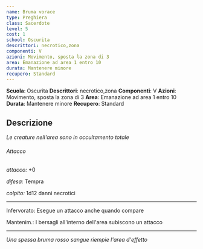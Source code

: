 ```yaml
---
name: Bruma vorace
type: Preghiera
class: Sacerdote
level: 5
cost: 1
school: Oscurita
descrittori: necrotico,zona
componenti: V
azioni: Movimento, sposta la zona di 3
area: Emanazione ad area 1 entro 10
durata: Mantenere minore
recupero: Standard
---
```

**Scuola**: Oscurita
**Descrittori**: necrotico,zona
**Componenti**: V
**Azioni**: Movimento, sposta la zona di 3
**Area**: Emanazione ad area 1 entro 10
**Durata**: Mantenere minore
**Recupero**: Standard

**Descrizione**
-

*Le creature nell'area sono in occultamento totale*

###### Attacco

*attacco:* +0

*difesa:* Tempra

*colpito:* 1d12 danni necrotici

---

Infervorato: Esegue un attacco anche quando compare

Mantenim.: I bersagli all'interno dell'area subiscono un attacco

---

*Una spessa bruma rosso sangue riempie l'area d'effetto*